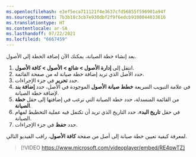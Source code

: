 ```yaml
---
ms.openlocfilehash: e3ef5eca711121f4e3637cfd56855f596901a94f
ms.sourcegitcommit: 7b3b18c3cb7e930dbf2f9f6edcb9108044033616
ms.translationtype: HT
ms.contentlocale: ar-SA
ms.lasthandoff: 07/22/2021
ms.locfileid: "6667459"
---
```

بعد إنشاء خطة الصيانة، يمكنك الآن إضافة الخطة إلى الأصول. 

1.  انتقل إلى **إدارة الأصول > شائع > الأصول > كافة الأصول**. 
2.  حدد الأصل الذي تريد إضافة خطة صيانة له من صفحة القائمة. 
3.  حدد **تحرير** في جزء الإجراءات. 
4.  في علامة التبويب السريعة **‏‫خطط صيانة الأصول‬** الموجودة في الأصل، حدد **إضافة بند** لإضافة ‏‫خطة الصيانة‬. 
5.  من القائمة المنسدلة، حدد خطة الصيانة التي ترغب في إضافتها إلى حقل **خطة الصيانة**.
6.  في حقل **تاريخ البدء**، حدد التاريخ الذي تريد أن تكتمل فيه عملية التخطيط لمهام الصيانة. 
7.  حدد **حفظ** في جزء الإجراءات. 

لمعرفة كيفية تعيين خطة صيانة إلى أصل من صفحة **كافة الأصول**، راقب الفيديو التالي.

 > [!VIDEO https://www.microsoft.com/videoplayer/embed/RE4pwTZ]
 
